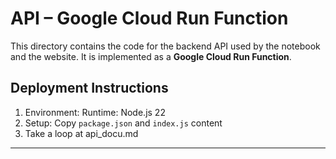 # API – Google Cloud Run Function

This directory contains the code for the backend API used by the notebook and the website.
It is implemented as a **Google Cloud Run Function**.

## Deployment Instructions

1. Environment: Runtime: Node.js 22
2. Setup: Copy `package.json` and `index.js` content 
3. Take a loop at api_docu.md 

---


